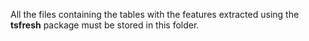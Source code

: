 All the files containing the tables with the features extracted using the **tsfresh** package must be stored in this folder.